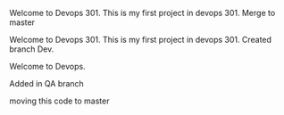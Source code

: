 
Welcome to Devops 301. This is my first project in devops 301. Merge to master

Welcome to Devops 301. This is my first project in devops 301. Created branch Dev. 

Welcome to Devops. 

Added in QA branch

moving this code to master
